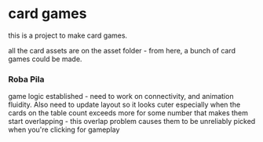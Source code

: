 # card games
this is a project to make card games. 

all the card assets are on the asset folder - from here, a bunch of card games could be made. 

### Roba Pila

game logic established - need to work on connectivity, and animation fluidity. Also need to update layout so it looks cuter
especially when the cards on the table count exceeds more for some number that makes them start overlapping - this overlap problem 
causes them to be unreliably picked when you're clicking for gameplay 
